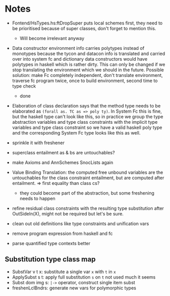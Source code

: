 Notes
=====

  * Fontend/HsTypes.hs:ftDropSuper puts local schemes first, they need to be
    prioritised because of super classes, don't forget to mention this.
    - Will become irrelevant anyway

  * Data constructor environment info carries polytypes instead of monotypes
    because the tycon and datacon info is translated and carried over into
    system fc and dictionary data constructors would have polytypes in haskell
    which is rather dirty. This can only be changed if we stop translating the
    environment which we should in the future. Possible solution: make Fc
    completely independent, don't translate environment, traverse fc program
    twice, once to build environment, second time to type check
    * done

  * Elaboration of class declaration says that the method type needs to be
    elaborated as `(forall as. TC as => poly ty)`. In System Fc this is fine,
    but the haskell type can't look like this, so in practice we group the type
    abstraction variables and type class constraints with the implicit type
    variables and type class constraint so we have a valid haskell poly type and
    the corresponding System Fc type looks like this as well.

  * sprinkle it with freshener

  * superclass entailment as & bs are untouchables?

  * make Axioms and AnnSchemes SnocLists again

  * Value Binding Translation: the computed free unbound variables are the
    untouchables for the class constraint entailment, but are computed after
    entailment. => first equality than class cs?
    * they could become part of the abstraction, but some freshening needs
      to happen

  * refine residual class constraints with the resulting type substitution
    after OutSideIn(X), might not be required but let's be sure.

  * clean out old definitions like type constraints and unification vars

  * remove program expression from haskell and fc

  * parse quantified type contexts better

Substitution type class map
---------------------------

  * SubstVar v t x: substitute a single var ``x`` with ``t`` in ``x``
  * ApplySubst s t: apply full substitution ``s`` on ``t``
    not used much it seems
  * Subst dom img s: ``|->`` operator, construct single item subst
  * freshenLclBndrs: generate new vars for polymorphic types
